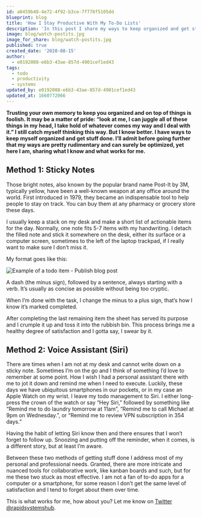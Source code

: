 ```yaml
---
id: a0459b48-4e72-4f92-b3ce-7f778f5105dd
blueprint: blog
title: 'How I Stay Productive With My To-Do Lists'
description: 'In this post I share my ways to keep organized and get stuff done'
image: blog/watch-postits.jpg
image_for_share: blog/watch-postits.jpg
published: true
created_date: '2020-08-15'
author:
  - e0192008-e6b3-43ae-857d-4901cef1ed43
tags:
  - todo
  - productivity
  - systems
updated_by: e0192008-e6b3-43ae-857d-4901cef1ed43
updated_at: 1660772066
---
```

**Trusting your own memory to keep you organized and on top of things is foolish. It may be a matter of pride: “look at me, I can juggle all of these things in my head, I take hold of whatever comes my way and I deal with it.” I still catch myself thinking this way. But I know better. I have ways to keep myself organized and get stuff done. I’ll admit before going further that my ways are pretty rudimentary and can surely be optimized, yet here I am, sharing what I know and what works for me.**

## Method 1: Sticky Notes

Those bright notes, also known by the popular brand name Post-It by 3M, typically yellow, have been a well-known weapon at any office around the world. First introduced in 1979, they became an indispensable tool to help people to stay on track. You can buy them at any pharmacy or grocery store these days.

I usually keep a stack on my desk and make a short list of actionable items for the day. Normally, one note fits 5-7 items with my handwriting. I detach the filled note and stick it somewhere on the desk, either its surface or a computer screen, sometimes to the left of the laptop trackpad, if I really want to make sure I don’t miss it.

My format goes like this:

![Example of a todo item - Publish blog post](/assets/blog/todo-item.gif)

A dash (the minus sign), followed by a sentence, always starting with a verb. It’s usually as concise as possible without being too cryptic.

When I’m done with the task, I change the minus to a plus sign, that’s how I know it’s marked completed.

After completing the last remaining item the sheet has served its purpose and I crumple it up and toss it into the rubbish bin. This process brings me a healthy degree of satisfaction and I gotta say, I swear by it.

## Method 2: Voice Assistant (Siri)

There are times when I am not at my desk and cannot write down on a sticky note. Sometimes I’m on the go and I think of something I’d love to remember at some point. How I wish I had a personal assistant there with me to jot it down and remind me when I need to execute. Luckily, these days we have ubiquitous smartphones in our pockets, or in my case an Apple Watch on my wrist. I leave my todo management to Siri. I either long-press the crown of the watch or say “Hey Siri,” followed by something like “Remind me to do laundry tomorrow at 11am”, “Remind me to call Michael at 9pm on Wednesday.”, or “Remind me to review VPN subscription in 354 days.”

Having the habit of letting Siri know then and there ensures that I won’t forget to follow up. Snoozing and putting off the reminder, when it comes, is a different story, but at least I’m aware.

Between these two methods of getting stuff done I address most of my personal and professional needs. Granted, there are more intricate and nuanced tools for collaborative work, like kanban boards and such, but for me these two stuck as most effective. I am not a fan of to-do apps for a computer or a smartphone, for some reason I don’t get the same level of satisfaction and I tend to forget about them over time.

This is what works for me, how about you? Let me know on [Twitter @rapidsystemshub](https://www.twitter.com/rapidsystemshub).